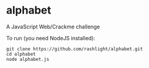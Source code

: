 # alphabet
A JavaScript Web/Crackme challenge

To run (you need NodeJS installed):
```
git clone https://github.com/rashlight/alphabet.git
cd alphabet
node alphabet.js
```
